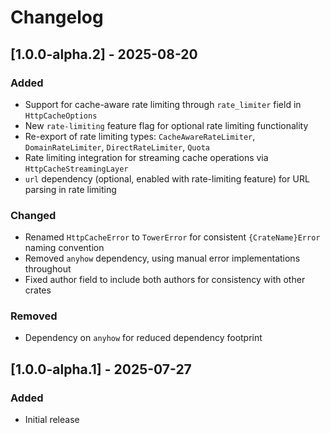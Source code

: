 # Changelog

## [1.0.0-alpha.2] - 2025-08-20

### Added

- Support for cache-aware rate limiting through `rate_limiter` field in `HttpCacheOptions`
- New `rate-limiting` feature flag for optional rate limiting functionality
- Re-export of rate limiting types: `CacheAwareRateLimiter`, `DomainRateLimiter`, `DirectRateLimiter`, `Quota`
- Rate limiting integration for streaming cache operations via `HttpCacheStreamingLayer`
- `url` dependency (optional, enabled with rate-limiting feature) for URL parsing in rate limiting

### Changed

- Renamed `HttpCacheError` to `TowerError` for consistent `{CrateName}Error` naming convention
- Removed `anyhow` dependency, using manual error implementations throughout
- Fixed author field to include both authors for consistency with other crates

### Removed

- Dependency on `anyhow` for reduced dependency footprint

## [1.0.0-alpha.1] - 2025-07-27

### Added

- Initial release

